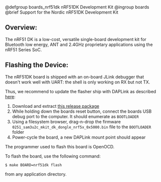 @defgroup    boards_nrf51dk nRF51DK Development Kit
@ingroup     boards
@brief       Support for the Nordic nRF51DK Development Kit

## Overview:

The nRF51 DK is a low-cost, versatile single-board development kit for
Bluetooth low energy, ANT and 2.4GHz proprietary applications using the nRF51
Series SoC.

## Flashing the Device:

The nRF51DK board is shipped with an on-board JLink debugger that doesn't work
well with UART: the shell is only working on RX but not TX.

Thus, we recommend to update the flasher ship with DAPLink as described
[here](https://armmbed.github.io/DAPLink/?board=Nordic-nRF51-DK):
1. Download and extract [this release package](https://github.com/ARMmbed/DAPLink/releases/download/v0251/0251_release_package_9295000c.zip)
2. While holding down the boards reset button, connect the boards USB debug
   port to the computer. It should enumerate as `BOOTLOADER`
3. Using a filesystem browser, drag-n-drop the firmware
   `0251_sam3u2c_mkit_dk_dongle_nrf5x_0x5000.bin` file to the
   `BOOTLOADER` folder
4. Power-cycle the board, a new DAPLink mount point should appear

The programmer used to flash this board is OpenOCD.

To flash the board, use the following command:
```
$ make BOARD=nrf51dk flash
```
from any application directory.
